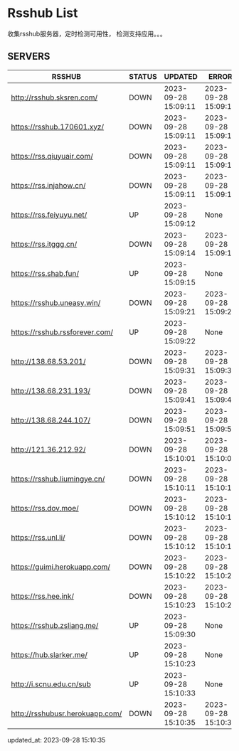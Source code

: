 # Rsshub List

收集rsshub服务器，定时检测可用性， 检测支持应用。。。


## SERVERS

|  RSSHUB   | STATUS  | UPDATED  | ERROR  | TWITTER |  
|  ----  | ----  | ----  | ----  | ---- |  
| http://rsshub.sksren.com/ | DOWN | 2023-09-28 15:09:11 | 2023-09-28 15:09:11 |  
| https://rsshub.170601.xyz/ | DOWN | 2023-09-28 15:09:11 | 2023-09-28 15:09:11 |  
| https://rss.qiuyuair.com/ | DOWN | 2023-09-28 15:09:11 | 2023-09-28 15:09:11 |  
| https://rss.injahow.cn/ | DOWN | 2023-09-28 15:09:11 | 2023-09-28 15:09:11 |  
| https://rss.feiyuyu.net/ | UP | 2023-09-28 15:09:12 | None ||  
| https://rss.itggg.cn/ | DOWN | 2023-09-28 15:09:14 | 2023-09-28 15:09:14 |  
| https://rss.shab.fun/ | UP | 2023-09-28 15:09:15 | None ||  
| https://rsshub.uneasy.win/ | DOWN | 2023-09-28 15:09:21 | 2023-09-28 15:09:21 |  
| https://rsshub.rssforever.com/ | UP | 2023-09-28 15:09:22 | None ||  
| http://138.68.53.201/ | DOWN | 2023-09-28 15:09:31 | 2023-09-28 15:09:31 |  
| http://138.68.231.193/ | DOWN | 2023-09-28 15:09:41 | 2023-09-28 15:09:41 |  
| http://138.68.244.107/ | DOWN | 2023-09-28 15:09:51 | 2023-09-28 15:09:51 |  
| http://121.36.212.92/ | DOWN | 2023-09-28 15:10:01 | 2023-09-28 15:10:01 |  
| https://rsshub.liumingye.cn/ | DOWN | 2023-09-28 15:10:11 | 2023-09-28 15:10:11 |  
| https://rss.dov.moe/ | DOWN | 2023-09-28 15:10:12 | 2023-09-28 15:10:12 |  
| https://rss.unl.li/ | DOWN | 2023-09-28 15:10:12 | 2023-09-28 15:10:12 |  
| https://guimi.herokuapp.com/ | DOWN | 2023-09-28 15:10:22 | 2023-09-28 15:10:22 |  
| https://rss.hee.ink/ | DOWN | 2023-09-28 15:10:23 | 2023-09-28 15:10:23 |  
| https://rsshub.zsliang.me/ | UP | 2023-09-28 15:09:30 | None |OK|  
| https://hub.slarker.me/ | UP | 2023-09-28 15:10:23 | None ||  
| http://i.scnu.edu.cn/sub | UP | 2023-09-28 15:10:33 | None ||  
| http://rsshubusr.herokuapp.com/ | DOWN | 2023-09-28 15:10:35 | 2023-09-28 15:10:35 |  
  

updated_at: 2023-09-28 15:10:35  
